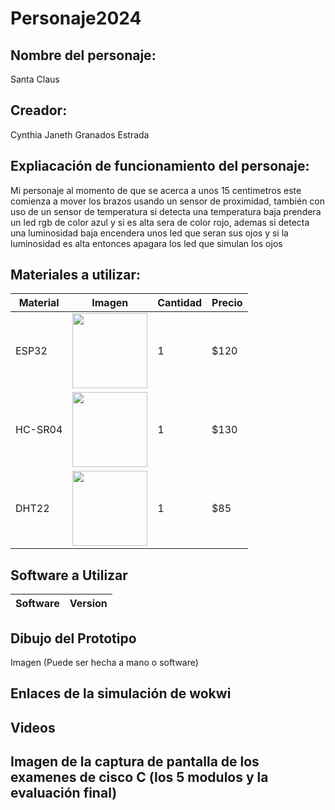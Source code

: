 # Personaje2024

## Nombre del personaje:
Santa Claus

## Creador:
Cynthia Janeth Granados Estrada

## Expliacación de funcionamiento del personaje:
Mi personaje al momento de que se acerca a unos 15 centimetros este comienza a mover los brazos usando un sensor de proximidad, también con uso de un sensor de temperatura si detecta una temperatura baja prendera un led rgb de color azul y si es alta sera de color rojo, ademas si detecta una luminosidad baja encendera unos led que seran sus ojos y si la luminosidad es alta entonces apagara los led que simulan los ojos

## Materiales a utilizar:
|Material | Imagen | Cantidad |Precio |
|--|--|--|--|
|ESP32|<img src="https://github.com/user-attachments/assets/32e36f85-9e75-4b46-9af0-002f56633eb7" width="120"/>|1|$120|
|HC-SR04|<img src="https://github.com/user-attachments/assets/f0885ad1-58f5-431d-828b-bf01f25ffe03" width="120"/>|1|$130|
|DHT22|<img src="https://github.com/user-attachments/assets/304f770f-d1a0-4c96-ac00-b23db40c19a5" width="120"/>|1|$85|

## Software a Utilizar
|Software|Version|
|--|--|

## Dibujo del Prototipo
Imagen (Puede ser hecha a mano o software)

## Enlaces de la simulación de wokwi

## Videos

## Imagen de la captura de pantalla de los examenes de cisco C (los 5 modulos y la evaluación final)

